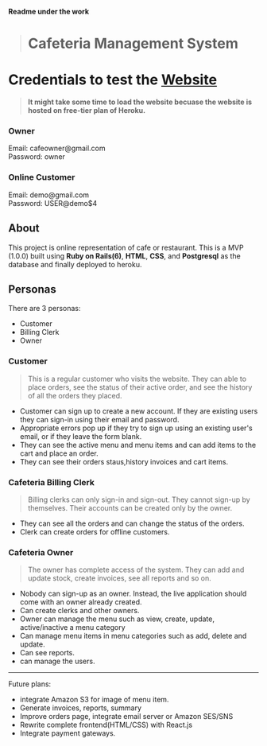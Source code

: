 **Readme under the work**

> <h1>Cafeteria Management System</h1>



# Credentials to test the [Website](https://yaswantth-cafeteria-management.herokuapp.com/)


> **It might take some time to load the website becuase the website is hosted on free-tier plan of Heroku.**

<h3>Owner</h3>
  Email: cafeowner@gmail.com<br>
  Password: owner
  
<h3>Online Customer</h3>
  Email: demo@gmail.com<br>
  Password: USER@demo$4

<h2>About</h2>

This project is online representation of cafe or restaurant. This is a MVP (1.0.0) built using **Ruby on Rails(6)**, **HTML**, **CSS**, and **Postgresql** as the database and finally deployed to heroku.


<h2>Personas</h2>

There are 3 personas:

- Customer
- Billing Clerk
- Owner


<h3>Customer</h3>

> This is a regular customer who visits the website. They can able to place orders, see the status of their active order, and see the history of all the orders they placed.

- Customer can sign up to create a new account. If they are existing users they can sign-in using their email and password.
- Appropriate errors pop up if they try to sign up using an existing user's email, or if they leave the form blank.
- They can see the active menu and menu items and can add items to the cart and place an order.
- They can see their orders staus,history invoices and cart items.



<h3>Cafeteria Billing Clerk</h3>

> Billing clerks can only sign-in and sign-out. They cannot sign-up by themselves. Their accounts can be created only by the owner.

- They can see all the orders and can change the status of the orders.
- Clerk can create orders for offline customers.

<h3>Cafeteria Owner</h3>

> The owner has complete access of the system. They can add and update stock, create invoices, see all reports and so on.

- Nobody can sign-up as an owner. Instead, the live application should come with an owner already created.
- Can create clerks and other owners.
- Owner can manage the menu such as view, create, update, active/inactive a menu category
- Can manage menu items in menu categories such as add, delete and update.
- Can see reports.
- can manage the users.


--------

Future plans:
- integrate Amazon S3 for image of menu item.
- Generate invoices, reports, summary
- Improve orders page, integrate email server or Amazon SES/SNS
- Rewrite complete frontend(HTML/CSS) with React.js
- Integrate payment gateways.
